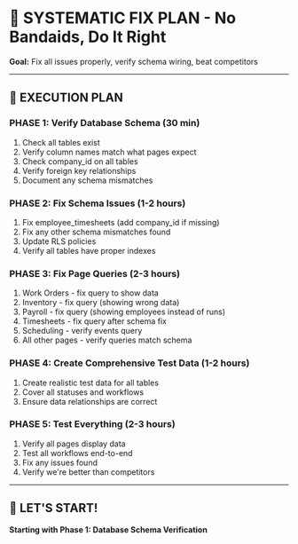 # 🔧 SYSTEMATIC FIX PLAN - No Bandaids, Do It Right

**Goal:** Fix all issues properly, verify schema wiring, beat competitors

---

## 🎯 EXECUTION PLAN

### **PHASE 1: Verify Database Schema (30 min)**
1. Check all tables exist
2. Verify column names match what pages expect
3. Check company_id on all tables
4. Verify foreign key relationships
5. Document any schema mismatches

### **PHASE 2: Fix Schema Issues (1-2 hours)**
1. Fix employee_timesheets (add company_id if missing)
2. Fix any other schema mismatches found
3. Update RLS policies
4. Verify all tables have proper indexes

### **PHASE 3: Fix Page Queries (2-3 hours)**
1. Work Orders - fix query to show data
2. Inventory - fix query (showing wrong data)
3. Payroll - fix query (showing employees instead of runs)
4. Timesheets - fix query after schema fix
5. Scheduling - verify events query
6. All other pages - verify queries match schema

### **PHASE 4: Create Comprehensive Test Data (1-2 hours)**
1. Create realistic test data for all tables
2. Cover all statuses and workflows
3. Ensure data relationships are correct

### **PHASE 5: Test Everything (2-3 hours)**
1. Verify all pages display data
2. Test all workflows end-to-end
3. Fix any issues found
4. Verify we're better than competitors

---

## 🚀 LET'S START!

**Starting with Phase 1: Database Schema Verification**

